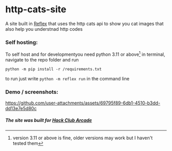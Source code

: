 # http-cats-site




A site built in [Reflex](https://reflex.dev) that uses the http cats api to show you cat images that also help you understnad http codes



### Self hosting:
To self host and for developmentyou need python 3.11 or above[^1] 
in terminal, navigate to the repo folder and run 

`python -m pip install -r /requirements.txt`

to run just write `python -m reflex run` in the command line



[^1]:version 3.11 or above is fine, older versions may work but I haven't tested them

### Demo / screenshots:


https://github.com/user-attachments/assets/69795f89-6db1-4510-b3dd-dd13e7e5d80c






##### The site was built for [Hack Club Arcade](https://hackclub.com/arcade/)
